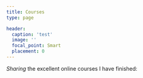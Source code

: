 ```yaml
---
title: Courses
type: page

header:
  caption: 'test'
  image: ''
  focal_point: Smart
  placement: 0
---
```


*Sharing* the excellent online courses I have finished:
